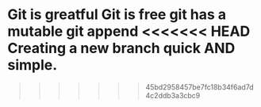 Git is greatful
Git is free
git has a mutable
git append
<<<<<<< HEAD
Creating a new branch
quick AND simple.
=======
>>>>>>> 45bd2958457be7fc18b34f6ad7d4c2ddb3a3cbc9
